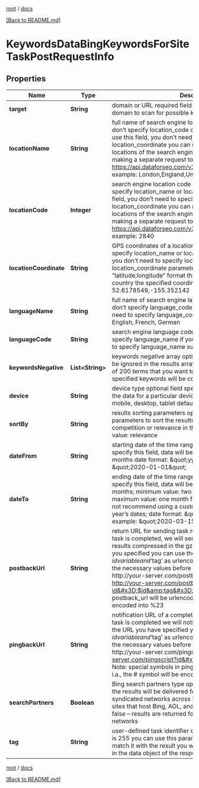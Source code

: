 [root](./../ "root") / [docs](./ "docs")

[[Back to README.md]](./../README.md "[Back to README.md]")

# KeywordsDataBingKeywordsForSiteTaskPostRequestInfo

## Properties

| Name | Type | Description | Notes |
|------------ | ------------- | ------------- | -------------|
|**target** | **String** | domain or URL required field the URL of the webpage or the domain to scan for possible keywords |  [optional] |
|**locationName** | **String** | full name of search engine location required field if you don’t specify location_code or location_coordinate if you use this field, you don’t need to specify location_code or location_coordinate you can receive the list of available locations of the search engine with their location_name by making a separate request to https://api.dataforseo.com/v3/keywords_data/bing/locations example: London,England,United Kingdom |  [optional] |
|**locationCode** | **Integer** | search engine location code required field if you don’t specify location_name or location_coordinate if you use this field, you don’t need to specify location_name or location_coordinate you can receive the list of available locations of the search engines with their location_code by making a separate request to https://api.dataforseo.com/v3/keywords_data/bing/locations example: 2840 |  [optional] |
|**locationCoordinate** | **String** | GPS coordinates of a location required field if you don’t specify location_name or location_code if you use this field, you don’t need to specify location_name or location_code location_coordinate parameter should be specified in the “latitude,longitude” format the data will be provided for the country the specified coordinates belong to example: 52.6178549,-155.352142 |  [optional] |
|**languageName** | **String** | full name of search engine language required field if you don’t specify language_code if you use this field, you don’t need to specify language_code supported languages: English, French, German |  [optional] |
|**languageCode** | **String** | search engine language code required field if you don’t specify language_name if you use this field, you don’t need to specify language_name supported languages: en, fr, de |  [optional] |
|**keywordsNegative** | **List&lt;String&gt;** | keywords negative array optional field These keywords will be ignored in the results array; You can specify a maximum of 200 terms that you want to exclude from the results; the specified keywords will be converted to lowercase format |  [optional] |
|**device** | **String** | device type optional field specify this field if you want to get the data for a particular device type possible values: all, mobile, desktop, tablet default value: all |  [optional] |
|**sortBy** | **String** | results sorting parameters optional field Use these parameters to sort the results by search_volume, cpc, competition or relevance in the descending order default value: relevance |  [optional] |
|**dateFrom** | **String** | starting date of the time range optional field if you don’t specify this field, data will be provided for the last 12 months date format: \&quot;yyyy-mm-dd\&quot; example: \&quot;2020-01-01\&quot; |  [optional] |
|**dateTo** | **String** | ending date of the time range optional field if you don’t specify this field, data will be provided for the last 12 months; minimum value: two years back from today’s date; maximum value: one month from today’s date; note: we do not recommend using a custom time range for the past year’s dates; date format: \&quot;yyyy-mm-dd\&quot; example: \&quot;2020-03-15\&quot; |  [optional] |
|**postbackUrl** | **String** | return URL for sending task results optional field once the task is completed, we will send a POST request with its results compressed in the gzip format to the postback_url you specified you can use the ‘$id’ string as a $id variable and ‘$tag’ as urlencoded $tag variable. We will set the necessary values before sending the request. example: http://your-server.com/postbackscript?id&#x3D;$id http://your-server.com/postbackscript?id&#x3D;$id&amp;tag&#x3D;$tag Note: special symbols in postback_url will be urlencoded; i.a., the # symbol will be encoded into %23 |  [optional] |
|**pingbackUrl** | **String** | notification URL of a completed task optional field when a task is completed we will notify you by GET request sent to the URL you have specified you can use the ‘$id’ string as a $id variable and ‘$tag’ as urlencoded $tag variable. We will set the necessary values before sending the request. example: http://your-server.com/pingscript?id&#x3D;$id http://your-server.com/pingscript?id&#x3D;$id&amp;tag&#x3D;$tag Note: special symbols in pingback_url will be urlencoded; i.a., the # symbol will be encoded into %23 |  [optional] |
|**searchPartners** | **Boolean** | Bing search partners type optional field if you specify true, the results will be delivered for owned, operated, and syndicated networks across Bing, Yahoo, AOL and partner sites that host Bing, AOL, and Yahoo search. default value: false – results are returned for Bing, AOL, and Yahoo search networks |  [optional] |
|**tag** | **String** | user-defined task identifier optional field the character limit is 255 you can use this parameter to identify the task and match it with the result you will find the specified tag value in the data object of the response |  [optional] |

[root](./../ "root") / [docs](./ "docs")

[[Back to README.md]](./../README.md "[Back to README.md]")